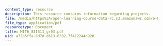 ```yaml
---
content_type: resource
description: This resource contains information regarding projects.
file: /media/https%3A/open-learning-course-data-rc.s3.amazonaws.com/6-831-user-interface-design-and-implementation-spring-2011/a72b5ffa8d7dd61365327f412244d928_MIT6_831S11_gr03.pdf
file_type: application/pdf
resourcetype: Document
title: MIT6_831S11_gr03.pdf
uid: a72b5ffa-8d7d-d613-6532-7f412244d928
---
```


